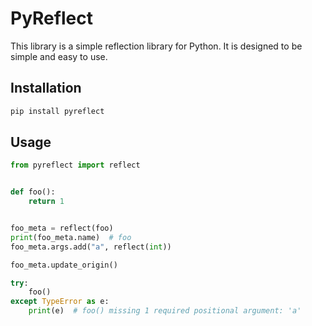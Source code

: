 # PyReflect

This library is a simple reflection library for Python. It is designed to be simple and easy to use.


## Installation

```bash
pip install pyreflect
```

## Usage

```python
from pyreflect import reflect


def foo():
    return 1


foo_meta = reflect(foo)
print(foo_meta.name)  # foo
foo_meta.args.add("a", reflect(int))

foo_meta.update_origin()

try:
    foo()
except TypeError as e:
    print(e)  # foo() missing 1 required positional argument: 'a'
